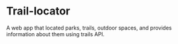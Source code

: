 # Trail-locator
A web app that located parks, trails, outdoor spaces, and provides information about them using trails API.

